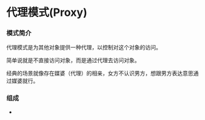 # 代理模式(Proxy)

### 模式简介

代理模式是为其他对象提供一种代理，以控制对这个对象的访问。

简单说就是不直接访问对象，而是通过代理去访问对象。

经典的场景就像存在媒婆（代理）的相亲，女方不认识男方，想跟男方表达意思通过媒婆就行。

### 组成

- 